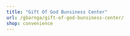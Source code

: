 ```yaml
---
title: "Gift Of God Bunsiness Center"
url: /gbarnga/gift-of-god-bunsiness-center/
shop: convenience
---
```


